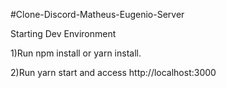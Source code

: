 #Clone-Discord-Matheus-Eugenio-Server

Starting Dev Environment

1)Run npm install or yarn install.

2)Run yarn start and access http://localhost:3000
